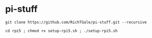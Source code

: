# pi-stuff
```
git clone https://github.com/RichTGale/pi-stuff.git --recursive
```

```
cd rpi5 ; chmod +x setup-rpi5.sh ; ./setup-rpi5.sh
```
